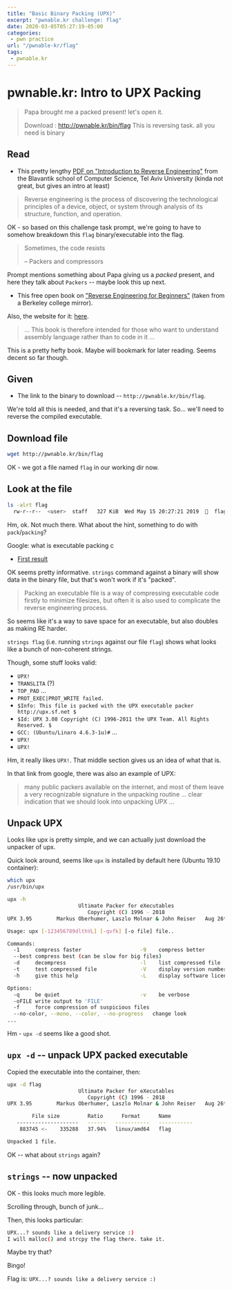 ```yaml
---
title: "Basic Binary Packing (UPX)"
excerpt: "pwnable.kr challenge: flag"
date: 2020-03-05T05:27:19-05:00
categories:
 - pwn practice
url: "/pwnable-kr/flag"
tags:
 - pwnable.kr
---
```


# pwnable.kr: Intro to UPX Packing

> Papa brought me a packed present! let's open it.
>
> Download : http://pwnable.kr/bin/flag
> This is reversing task. all you need is binary

## Read
* This pretty lengthy [PDF on "Introduction to Reverse Engineering"](https://www.cs.tau.ac.il/~tromer/courses/infosec11/lecture9.pdf) from the Blavantik school of Computer Science, Tel Aviv University (kinda not great, but gives an intro at least)

> Reverse engineering is the process of discovering the technological principles of a device, object, or system through analysis of its structure, function, and operation.

OK - so based on this challenge task prompt, we're going to have to somehow breakdown this `flag` binary/executable into the flag.

> Sometimes, the code resists
>
> – Packers and compressors

Prompt mentions something about Papa giving us a _packed_ present, and here they talk about `Packers` -- maybe look this up next.


* This free open book on ["Reverse Engineering for Beginners"](https://mirrors.ocf.berkeley.edu/parrot/misc/openbooks/programming/ReverseEngineeringForBeginners.en.pdf) (taken from a Berkeley college mirror).

Also, the website for it: [here](https://beginners.re/).

> ... This book is therefore intended for those who want to understand assembly language rather than to code in it ...

This is a pretty hefty book. Maybe will bookmark for later reading. Seems decent so far though.

## Given
* The link to the binary to download -- `http://pwnable.kr/bin/flag`.

We're told all this is needed, and that it's a reversing task. So... we'll need to reverse the compiled executable.


## Download file

```bash
wget http://pwnable.kr/bin/flag
```

OK - we got a file named `flag` in our working dir now.

## Look at the file

```bash
ls -alrt flag
  rw-r--r--  <user>  staff   327 KiB  Wed May 15 20:27:21 2019    flag
```

Hm, ok. Not much there. What about the hint, something to do with `pack`/`packing`?

Google: what is executable packing c
* [First result](http://yaisb.blogspot.com/2006/07/packed-executables.html)

OK seems pretty informative. `strings` command against a binary will show data in the binary file, but that's won't work if it's "packed".
> Packing an executable file is a way of compressing executable code firstly to minimize filesizes, but often it is also used to complicate the reverse engineering process.

So seems like it's a way to save space for an executable, but also doubles as making RE harder.

`strings flag` (i.e. running `strings` against our file `flag`) shows what looks like a bunch of non-coherent strings.

Though, some stuff looks valid:
* `UPX!`
* `TRANSLITA` (?)
* `TOP_PAD`
...
* `PROT_EXEC|PROT_WRITE failed.`
* `$Info: This file is packed with the UPX executable packer http://upx.sf.net $`
* `$Id: UPX 3.08 Copyright (C) 1996-2011 the UPX Team. All Rights Reserved. $`
* `GCC: (Ubuntu/Linaro 4.6.3-1u)#`
...
* `UPX!`
* `UPX!`

Hm, it really likes `UPX!`. That middle section gives us an idea of what that is.

In that link from google, there was also an example of UPX:
> many public packers available on the internet, and most of them leave a very recognizable signature in the unpacking routine ... clear indication that we should look into unpacking UPX ...

## Unpack UPX

Looks like upx is pretty simple, and we can actually just download the unpacker of upx.

Quick look around, seems like `upx` is installed by default here (Ubuntu 19.10 container):

```bash
which upx
/usr/bin/upx

upx -h
                       Ultimate Packer for eXecutables
                          Copyright (C) 1996 - 2018
UPX 3.95        Markus Oberhumer, Laszlo Molnar & John Reiser   Aug 26th 2018

Usage: upx [-123456789dlthVL] [-qvfk] [-o file] file..

Commands:
  -1     compress faster                   -9    compress better
  --best compress best (can be slow for big files)
  -d     decompress                        -l    list compressed file
  -t     test compressed file              -V    display version number
  -h     give this help                    -L    display software license

Options:
  -q     be quiet                          -v    be verbose
  -oFILE write output to 'FILE'
  -f     force compression of suspicious files
  --no-color, --mono, --color, --no-progress   change look
...
```

Hm - `upx -d` seems like a good shot.

## `upx -d` -- unpack UPX packed executable

Copied the executable into the container, then:

```bash
upx -d flag
                       Ultimate Packer for eXecutables
                          Copyright (C) 1996 - 2018
UPX 3.95        Markus Oberhumer, Laszlo Molnar & John Reiser   Aug 26th 2018

        File size         Ratio      Format      Name
   --------------------   ------   -----------   -----------
    883745 <-    335288   37.94%   linux/amd64   flag

Unpacked 1 file.
```

OK -- what about `strings` again?

## `strings` -- now unpacked

OK - this looks much more legible.

Scrolling through, bunch of junk...

Then, this looks particular:

```bash
UPX...? sounds like a delivery service :)
I will malloc() and strcpy the flag there. take it.
```

Maybe try that?

Bingo!

Flag is: `UPX...? sounds like a delivery service :)`
